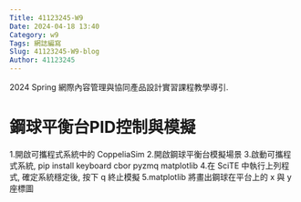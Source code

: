 ```yaml
---
Title: 41123245-W9
Date: 2024-04-18 13:40
Category: w9
Tags: 網誌編寫
Slug: 41123245-W9-blog
Author: 41123245
---
```


2024 Spring 網際內容管理與協同產品設計實習課程教學導引.

<!-- PELICAN_END_SUMMARY -->

# 鋼球平衡台PID控制與模擬
1.開啟可攜程式系統中的 CoppeliaSim
2.開啟鋼球平衡台模擬場景
3.啟動可攜程式系統, pip install keyboard cbor pyzmq matplotlib
4.在 SciTE 中執行上列程式, 確定系統穩定後, 按下 q 終止模擬
5.matplotlib 將畫出鋼球在平台上的 x 與 y 座標圖
